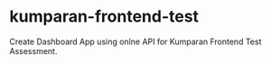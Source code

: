 # kumparan-frontend-test
Create Dashboard App using onlne API for Kumparan Frontend Test Assessment.
